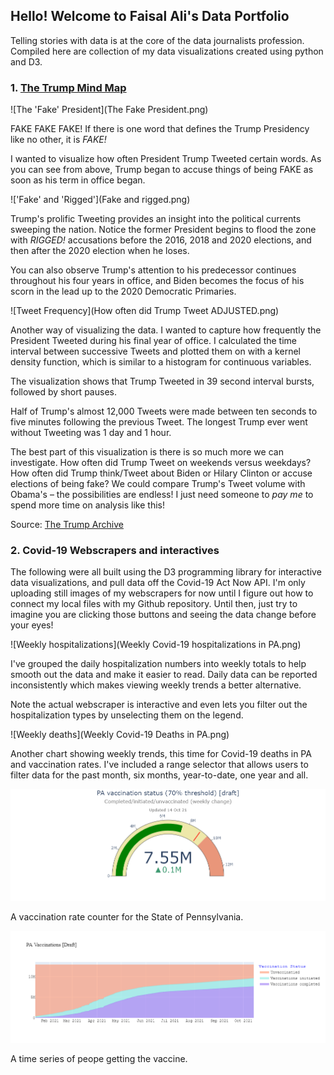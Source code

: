 ## Hello! Welcome to Faisal Ali's Data Portfolio

Telling stories with data is at the core of the data journalists profession. Compiled here are collection of my data visualizations created using python and D3.

### 1. [The Trump Mind Map](https://github.com/FaisalAli91/Trump_Tweets_proj/blob/main/Trump_tweets_git.ipynb)

![The 'Fake' President](The Fake President.png)

FAKE FAKE FAKE! If there is one word that defines the Trump Presidency like no other, it is _FAKE!_

I wanted to visualize how often President Trump Tweeted certain words. As you can see from above, Trump began to accuse things of being FAKE as soon as his term in office began.

!['Fake' and 'Rigged'](Fake and rigged.png)

Trump's prolific Tweeting provides an insight into the political currents sweeping the nation. Notice the former President begins to flood the zone with _RIGGED!_ accusations before the 2016, 2018 and 2020 elections, and then after the 2020 election when he loses.

You can also observe Trump's attention to his predecessor continues throughout his four years in office, and Biden becomes the focus of his scorn in the lead up to the 2020 Democratic Primaries.

![Tweet Frequency](How often did Trump Tweet ADJUSTED.png)

Another way of visualizing the data. I wanted to capture how frequently the President Tweeted during his final year of office. I calculated the time interval between successive Tweets and plotted them on with a kernel density function, which is similar to a histogram for continuous variables.

The visualization shows that Trump Tweeted in 39 second interval bursts, followed by short pauses.

Half of Trump's almost 12,000 Tweets were made between ten seconds to five minutes following the previous Tweet. The longest Trump ever went without Tweeting was 1 day and 1 hour.

The best part of this visualization is there is so much more we can investigate. How often did Trump Tweet on weekends versus weekdays? How often did Trump think/Tweet about Biden or Hilary Clinton or accuse elections of being fake? We could compare Trump's Tweet volume with Obama's – the possibilities are endless! I just need someone to _pay me_ to spend more time on analysis like this!

Source: [The Trump Archive](https://www.thetrumparchive.com/)

### 2. Covid-19 Webscrapers and interactives

The following were all built using the D3 programming library for interactive data visualizations, and pull data off the Covid-19 Act Now API. I'm only uploading still images of my webscrapers for now until I figure out how to connect my local files with my Github repository. Until then, just try to imagine you are clicking those buttons and seeing the data change before your eyes!

![Weekly hospitalizations](Weekly Covid-19 hospitalizations in PA.png)

I've grouped the daily hospitalization numbers into weekly totals to help smooth out the data and make it easier to read. Daily data can be reported inconsistently which makes viewing weekly trends a better alternative.

Note the actual webscraper is interactive and even lets you filter out the hospitalization types by unselecting them on the legend.

![Weekly deaths](Weekly Covid-19 Deaths in PA.png)

Another chart showing weekly trends, this time for Covid-19 deaths in PA and vaccination rates. I've included a range selector that allows users to filter data for the past month, six months, year-to-date, one year and all.

![Vaccination counter](Vaccinations.png)

A vaccination rate counter for the State of Pennsylvania.

![Vaccination time series](Vaccinations_timeseries.png)

A time series of peope getting the vaccine.
